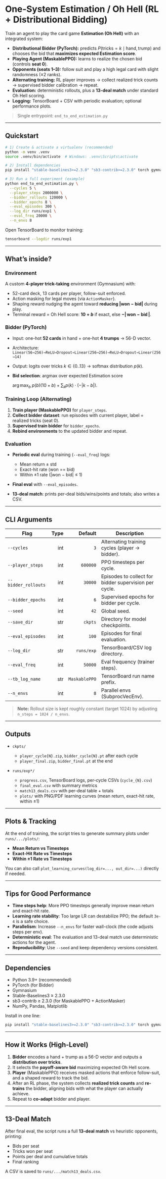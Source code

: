 # One-System Estimation / Oh Hell (RL + Distributional Bidding)

Train an agent to play the card game **Estimation (Oh Hell)** with an integrated system:

* **Distributional Bidder (PyTorch):** predicts $P(\text{tricks}=k\mid \text{hand}, \text{trump})$ and chooses the bid that **maximizes expected Estimation score**.
* **Playing Agent (MaskablePPO):** learns to realize the chosen bid (controls **seat 0**).
* **Opponents (seats 1–3):** follow suit and play a high legal card with slight randomness (±2 ranks).
* **Alternating training:** RL player improves → collect realized trick counts → supervised bidder calibration → repeat.
* **Evaluation:** deterministic rollouts, plus a **13-deal match** under standard Oh Hell scoring.
* **Logging:** TensorBoard + CSV with periodic evaluation; optional performance plots.

> Single entrypoint: `end_to_end_estimation.py`

---

## Quickstart

```bash
# 1) Create & activate a virtualenv (recommended)
python -m venv .venv
source .venv/bin/activate  # Windows: .venv\Scripts\activate

# 2) Install dependencies
pip install "stable-baselines3>=2.3.0" "sb3-contrib>=2.3.0" torch gymnasium numpy pandas matplotlib

# 3) Run a full experiment (example)
python end_to_end_estimation.py \
  --cycles 5 \
  --player_steps 2000000 \
  --bidder_rollouts 120000 \
  --bidder_epochs 8 \
  --eval_episodes 300 \
  --log_dir runs/exp1 \
  --eval_freq 20000 \
  --n_envs 8
```

Open TensorBoard to monitor training:

```bash
tensorboard --logdir runs/exp1
```

---

## What’s inside?

### Environment

A custom **4-player trick-taking** environment (Gymnasium) with:

* 52-card deck, 13 cards per player, follow-suit enforced.
* Action masking for legal moves (via `ActionMasker`).
* Shaping reward nudging the agent toward **reducing |won − bid|** during play.
* Terminal reward = Oh Hell score: **$10+b$** if exact, else **$-|\,\text{won} - \text{bid}\,|$**.

### Bidder (PyTorch)

* Input: one-hot **52 cards** in hand + one-hot **4 trumps** → 56-D vector.
* Architecture: `Linear(56→256)→ReLU→Dropout→Linear(256→256)→ReLU→Dropout→Linear(256→14)`
* Output: logits over tricks $k\in\{0..13\}$ → softmax distribution $p(k)$.
* **Bid selection**: argmax over expected Estimation score

  $\arg\max_b\ p(b)(10+b) + \sum_k p(k)\cdot(-|k-b|).$

### Training Loop (Alternating)

1. **Train player (MaskablePPO)** for `player_steps`.
2. **Collect bidder dataset**: run episodes with current player, label = realized tricks (seat 0).
3. **Supervised train bidder** for `bidder_epochs`.
4. **Rebind environments** to the updated bidder and repeat.

### Evaluation

* **Periodic eval** during training (`--eval_freq`) logs:

  * Mean return ± std
  * Exact-hit rate (won == bid)
  * Within ±1 rate (|won − bid| ≤ 1)
* **Final eval** with `--eval_episodes`.
* **13-deal match**: prints per-deal bids/wins/points and totals; also writes a CSV.

---

##  CLI Arguments

| Flag                | Type |       Default | Description                                           |
| ------------------- | ---: | ------------: | ----------------------------------------------------- |
| `--cycles`          |  int |           `3` | Alternating training cycles (player → bidder).        |
| `--player_steps`    |  int |      `600000` | PPO timesteps per cycle.                              |
| `--bidder_rollouts` |  int |       `30000` | Episodes to collect for bidder supervision per cycle. |
| `--bidder_epochs`   |  int |           `6` | Supervised epochs for bidder per cycle.               |
| `--seed`            |  int |          `42` | Global seed.                                          |
| `--save_dir`        |  str |       `ckpts` | Directory for model checkpoints.                      |
| `--eval_episodes`   |  int |         `100` | Episodes for final evaluation.                        |
| `--log_dir`         |  str |    `runs/exp` | TensorBoard/CSV log directory.                        |
| `--eval_freq`       |  int |       `50000` | Eval frequency (trainer steps).                       |
| `--tb_log_name`     |  str | `MaskablePPO` | TensorBoard run name prefix.                          |
| `--n_envs`          |  int |           `8` | Parallel envs (SubprocVecEnv).                        |

> **Note:** Rollout size is kept roughly constant (target 1024) by adjusting `n_steps = 1024 / n_envs`.

---

##  Outputs

* `ckpts/`

  * `player_cycle{N}.zip`, `bidder_cycle{N}.pt` after each cycle
  * `player_final.zip`, `bidder_final.pt` at the end
* `runs/exp*/`

  * `progress.csv`, TensorBoard logs, per-cycle CSVs (`cycle_{N}.csv`)
  * `final_eval.csv` with summary metrics
  * `match13_deals.csv` with per-deal table + totals
  * `plots/` with PNG/PDF learning curves (mean return, exact-hit rate, within ±1)

---

## Plots & Tracking

At the end of training, the script tries to generate summary plots under `runs/.../plots/`:

* **Mean Return vs Timesteps**
* **Exact-Hit Rate vs Timesteps**
* **Within ±1 Rate vs Timesteps**

You can also call `plot_learning_curves(log_dir=..., out_dir=...)` directly if needed.

---

##  Tips for Good Performance

* **Time steps help**: More PPO timesteps generally improve mean return and exact-hit rate.
* **Learning rate stability**: Too large LR can destabilize PPO; the default `3e-4` is a safe choice.
* **Parallelism**: Increase `--n_envs` for faster wall-clock (the code adjusts steps per env).
* **Deterministic eval**: The evaluation and 13-deal match use deterministic actions for the agent.
* **Reproducibility**: Use `--seed` and keep dependency versions consistent.

---

##  Dependencies

* Python 3.9+ (recommended)
* PyTorch (for Bidder)
* Gymnasium
* Stable-Baselines3 ≥ 2.3.0
* sb3-contrib ≥ 2.3.0 (for MaskablePPO + ActionMasker)
* NumPy, Pandas, Matplotlib

Install in one line:

```bash
pip install "stable-baselines3>=2.3.0" "sb3-contrib>=2.3.0" torch gymnasium numpy pandas matplotlib
```

---

## How it Works (High-Level)

1. **Bidder** encodes a hand + trump as a 56-D vector and outputs a **distribution over tricks**.
2. It selects the **payoff-aware bid** maximizing expected Oh Hell score.
3. **Player** (MaskablePPO) receives masked actions that enforce follow-suit, and a shaped reward to track the bid.
4. After an RL phase, the system collects **realized trick counts** and **re-trains** the bidder, aligning bids with what the player can actually achieve.
5. Repeat to **co-adapt** bidder and player.

---

##  13-Deal Match

After final eval, the script runs a full **13-deal match** vs heuristic opponents, printing:

* Bids per seat
* Tricks won per seat
* Points per deal and cumulative totals
* Final ranking

A CSV is saved to `runs/.../match13_deals.csv`.



